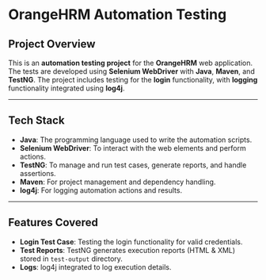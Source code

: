 # OrangeHRM Automation Testing

## Project Overview
This is an **automation testing project** for the **OrangeHRM** web application. The tests are developed using **Selenium WebDriver** with **Java**, **Maven**, and **TestNG**. The project includes testing for the **login** functionality, with **logging** functionality integrated using **log4j**.

---

## Tech Stack
- **Java**: The programming language used to write the automation scripts.
- **Selenium WebDriver**: To interact with the web elements and perform actions.
- **TestNG**: To manage and run test cases, generate reports, and handle assertions.
- **Maven**: For project management and dependency handling.
- **log4j**: For logging automation actions and results.
  
---

## Features Covered
- **Login Test Case**: Testing the login functionality for valid credentials.
- **Test Reports**: TestNG generates execution reports (HTML & XML) stored in `test-output` directory.
- **Logs**: log4j integrated to log execution details.
